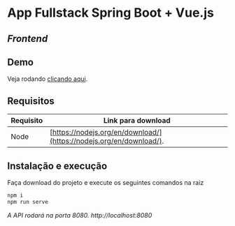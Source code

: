 # App Fullstack Spring Boot + Vue.js

## _Frontend_

## Demo

Veja rodando [clicando aqui](https://riicknogueira.github.io/springboot-and-vuejs.github.io/).

## Requisitos

| Requisito | Link para download                                                  |
| --------- | ------------------------------------------------------------------- |
| Node      | [https://nodejs.org/en/download/](https://nodejs.org/en/download/). |

## Instalação e execução

Faça download do projeto e execute os seguintes comandos na raiz

```sh
npm i
npm run serve
```

_A API rodará na porta 8080. http://localhost:8080_
